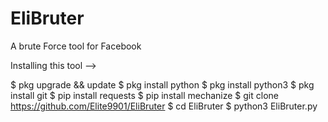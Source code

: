 # EliBruter
A brute Force tool for Facebook

Installing this tool -->

$ pkg upgrade && update 
$ pkg install python
$ pkg install python3
$ pkg install git
$ pip install requests
$ pip install mechanize
$ git clone https://github.com/Elite9901/EliBruter
$ cd EliBruter
$ python3 EliBruter.py
